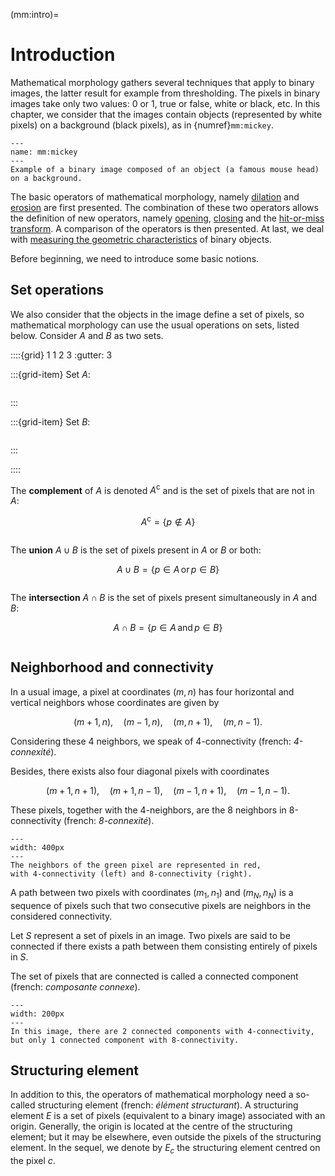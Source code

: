 (mm:intro)=
# Introduction

<!-- Dans le Jahne : quelques exos et interactivités -->

Mathematical morphology gathers several techniques that apply to binary images,
the latter result for example from thresholding.
The pixels in binary images take only two values: 0 or 1, true or false, white or black, etc.
In this chapter, we consider that the images contain objects (represented by white pixels) on a background (black pixels),
as in {numref}`mm:mickey`.

```{figure} set-union.png
---
name: mm:mickey
---
Example of a binary image composed of an object (a famous mouse head) on a background.
```

The basic operators of mathematical morphology, namely [dilation](mm:dilation) and [erosion](mm:erosion) are first presented.
The combination of these two operators allows the definition of new operators, namely [opening](mm:opening), [closing](mm:closing)
and the [hit-or-miss transform](mm:hit-or-miss).
A comparison of the operators is then presented.
At last, we deal with [measuring the geometric characteristics](mm:measure) of binary objects.

Before beginning, we need to introduce some basic notions.


## Set operations

We also consider that the objects in the image define a set of pixels,
so mathematical morphology can use the usual operations on sets, listed below.
Consider $A$ and $B$ as two sets.

::::{grid} 1 1 2 3
:gutter: 3

:::{grid-item}
Set $A$:
```{figure} set-A.png
```
:::

:::{grid-item}
Set $B$:
```{figure} set-B.png
```
:::

::::

The **complement** of $A$ is denoted $A^\mathrm{c}$ and is the set of pixels that are not in $A$:

$$A^\mathrm{c} = \{p \notin A \}$$

```{figure} set-complement.png
```

The **union** $A \cup B$ is the set of pixels present in $A$ or $B$ or both:

$$A \cup B = \{p \in A \, \mathrm{or} \, p \in B \}$$

```{figure} set-union.png
```

The **intersection** $A \cap B$ is the set of pixels present simultaneously in $A$ and $B$:

$$A \cap B = \{p \in A \, \mathrm{and} \, p \in B \}$$

```{figure} set-intersection.png
```


## Neighborhood and connectivity

In a usual image, a pixel at coordinates $(m,n)$ has four horizontal and vertical neighbors
whose coordinates are given by

$$
(m+1,n),\quad
(m-1,n),\quad
(m,n+1),\quad
(m,n-1).
$$

Considering these 4 neighbors, we speak of 4-connectivity (french: _4-connexité_).

Besides, there exists also four diagonal pixels with coordinates

$$
(m+1,n+1),\quad
(m+1,n-1),\quad
(m-1,n+1),\quad
(m-1,n-1).
$$

These pixels, together with the 4-neighbors, are the 8 neighbors in 8-connectivity (french: _8-connexité_).

```{figure} neighborhood.svg
---
width: 400px
---
The neighbors of the green pixel are represented in red,
with 4-connectivity (left) and 8-connectivity (right).
```

A path between two pixels with coordinates $(m_1,n_1)$ and $(m_N,n_N)$ is a sequence of pixels
such that two consecutive pixels are neighbors in the considered connectivity.

Let $S$ represent a set of pixels in an image.
Two pixels are said to be connected if there exists a path between them consisting entirely of pixels in $S$.

The set of pixels that are connected is called a connected component (french: _composante connexe_).

```{figure} connectivity.svg
---
width: 200px
---
In this image, there are 2 connected components with 4-connectivity,
but only 1 connected component with 8-connectivity.
```


## Structuring element

In addition to this, the operators of mathematical morphology need a so-called structuring element (french: _élément structurant_).
A structuring element $E$ is a set of pixels (equivalent to a binary image) associated with an origin.
Generally, the origin is located at the centre of the structuring element;
but it may be elsewhere, even outside the pixels of the structuring element.
In the sequel, we denote by $E_c$ the structuring element centred on the pixel $c$.